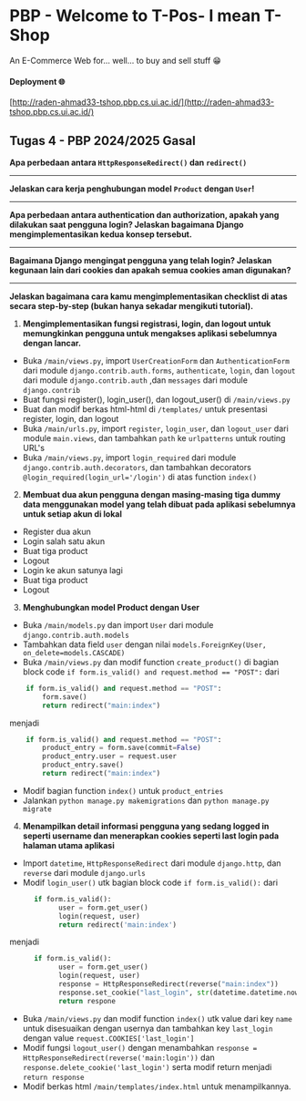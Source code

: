 # PBP - Welcome to T-Pos- I mean T-Shop
An E-Commerce Web for... well... to buy and sell stuff 😁

#### Deployment 🌐
[http://raden-ahmad33-tshop.pbp.cs.ui.ac.id/](http://raden-ahmad33-tshop.pbp.cs.ui.ac.id/)

## Tugas 4 - PBP 2024/2025 Gasal

**Apa perbedaan antara `HttpResponseRedirect()` dan `redirect()`**

---

**Jelaskan cara kerja penghubungan model `Product` dengan `User`!**

---

**Apa perbedaan antara authentication dan authorization, apakah yang dilakukan saat pengguna login? Jelaskan bagaimana Django mengimplementasikan kedua konsep tersebut.**

---

**Bagaimana Django mengingat pengguna yang telah login? Jelaskan kegunaan lain dari cookies dan apakah semua cookies aman digunakan?**

---

**Jelaskan bagaimana cara kamu mengimplementasikan checklist di atas secara step-by-step (bukan hanya sekadar mengikuti tutorial).**

1. **Mengimplementasikan fungsi registrasi, login, dan logout untuk memungkinkan pengguna untuk mengakses aplikasi sebelumnya dengan lancar.**
- Buka `/main/views.py`, import `UserCreationForm` dan `AuthenticationForm` dari module `django.contrib.auth.forms`, `authenticate`, `login`, dan `logout` dari module `django.contrib.auth` ,dan `messages` dari module `django.contrib`
- Buat fungsi register(), login_user(), dan logout_user() di `/main/views.py`
- Buat dan modif berkas html-html di `/templates/` untuk presentasi register, login, dan logout
- Buka `/main/urls.py`, import `register`, `login_user`, dan `logout_user` dari module `main.views`, dan tambahkan `path` ke `urlpatterns` untuk routing URL's
- Buka `/main/views.py`, import `login_required` dari module `django.contrib.auth.decorators`, dan tambahkan decorators `@login_required(login_url='/login')` di atas function `index()`

2. **Membuat dua akun pengguna dengan masing-masing tiga dummy data menggunakan model yang telah dibuat pada aplikasi sebelumnya untuk setiap akun di lokal**
- Register dua akun
- Login salah satu akun
- Buat tiga product
- Logout
- Login ke akun satunya lagi
- Buat tiga product
- Logout

3. **Menghubungkan model Product dengan User**
- Buka `/main/models.py` dan import `User` dari module `django.contrib.auth.models`
- Tambahkan data field `user` dengan nilai `models.ForeignKey(User, on_delete=models.CASCADE)`
- Buka `/main/views.py` dan modif function `create_product()` di bagian block code `if form.is_valid() and request.method == "POST":` dari
```python
    if form.is_valid() and request.method == "POST":
        form.save()
        return redirect("main:index")
```
menjadi
```python
    if form.is_valid() and request.method == "POST":
        product_entry = form.save(commit=False)
        product_entry.user = request.user
        product_entry.save()
        return redirect("main:index")
```
- Modif bagian function `index()` untuk `product_entries`
- Jalankan `python manage.py makemigrations` dan `python manage.py migrate`

4. **Menampilkan detail informasi pengguna yang sedang logged in seperti username dan menerapkan cookies seperti last login pada halaman utama aplikasi**
- Import `datetime`, `HttpResponseRedirect` dari module `django.http`, dan `reverse` dari module `django.urls`
- Modif `login_user()` utk bagian block code `if form.is_valid():` dari
```python
      if form.is_valid():
            user = form.get_user()
            login(request, user)
            return redirect('main:index')
```
menjadi
```python
      if form.is_valid():
            user = form.get_user()
            login(request, user)
            response = HttpResponseRedirect(reverse("main:index"))
            response.set_cookie("last_login", str(datetime.datetime.now()))
            return respone
```
- Buka `/main/views.py` dan modif function `index()` utk value dari key `name` untuk disesuaikan dengan usernya dan tambahkan key `last_login` dengan value `request.COOKIES['last_login']`
- Modif fungsi `logout_user()` dengan menambahkan `response = HttpResponseRedirect(reverse('main:login'))` dan `response.delete_cookie('last_login')` serta modif return menjadi `return response`
- Modif berkas html `/main/templates/index.html` untuk menampilkannya.